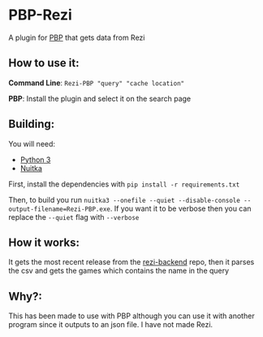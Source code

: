 # PBP-Rezi

A plugin for [PBP]() that gets data from Rezi

## How to use it:

**Command Line**: `Rezi-PBP "query" "cache location"`

**PBP**: Install the plugin and select it on the search page

## Building:

You will need:

- [Python 3](https://python.org)
- [Nuitka](https://github.com/Nuitka/Nuitka)

First, install the dependencies with `pip install -r requirements.txt`

Then, to build you run `nuitka3 --onefile --quiet --disable-console --output-filename=Rezi-PBP.exe`. If you want it to be verbose then you can replace the `--quiet` flag with `--verbose`

## How it works:

It gets the most recent release from the [rezi-backend](https://github.com/Brisolo32/rezi-backend) repo, then it parses the csv and gets the games which contains the name in the query

## Why?:

This has been made to use with PBP although you can use it with another program since it outputs to an json file. I have not made Rezi.

